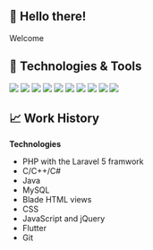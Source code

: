 ## 👀 Hello there!
Welcome 

## 💾 Technologies & Tools
![](https://img.shields.io/badge/code-php-informational?style=for-the-badge&logo=php&logoColor=white&color=red)
![](https://img.shields.io/badge/framework-laravel-informational?style=for-the-badge&logo=laravel&logoColor=white&color=red)
![](https://img.shields.io/badge/code-JavaScript-informational?style=for-the-badge&logo=JavaScript&logoColor=white&color=2bbc8a)
![](https://img.shields.io/badge/framework-React-informational?style=for-the-badge&logo=React&logoColor=white&color=2bbc8a)
![](https://img.shields.io/badge/code-jquery-informational?style=for-the-badge&logo=jQuery&logoColor=white&color=2bbc8a)
![](https://img.shields.io/badge/db-mysql-informational?style=for-the-badge&logo=MySQL&logoColor=white&color=orange)
![](https://img.shields.io/badge/code-flutter-informational?style=for-the-badge&logo=flutter&logoColor=white&color=blue)
![](https://img.shields.io/badge/os-mac-informational?style=for-the-badge&logo=Apple&logoColor=white&color=blue)
![](https://img.shields.io/badge/os-linux-informational?style=for-the-badge&logo=Linux&logoColor=white&color=blue)
![](https://img.shields.io/badge/ide-vscode-informational?style=for-the-badge&logo=Visual%20Studio%20Code&logoColor=white&color=blue)

## 📈 Work History

**Technologies**
* PHP with the Laravel 5 framwork
* C/C++/C#
* Java
* MySQL
* Blade HTML views
* CSS
* JavaScript and jQuery
* Flutter
* Git
